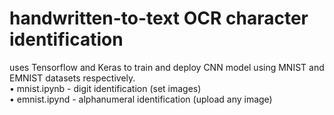 # handwritten-to-text OCR character identification
uses Tensorflow and Keras to train and deploy CNN model using MNIST and EMNIST datasets respectively. <br />
• mnist.ipynb - digit identification (set images) <br />
• emnist.ipynd - alphanumeral identification (upload any image)
